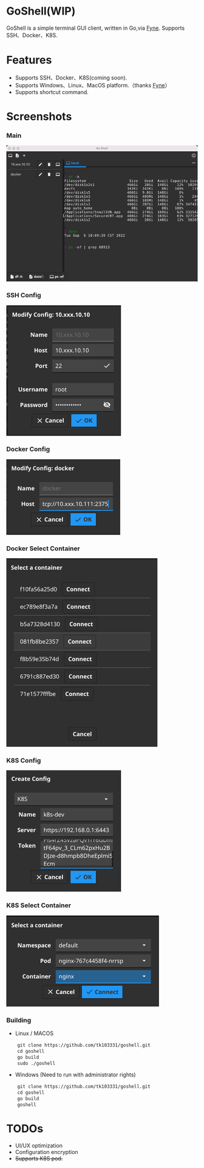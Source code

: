 # GoShell(WIP)

GoShell is a simple terminal GUI client, written in Go,via [Fyne](https://fyne.io). Supports SSH、Docker、K8S.


# Features

- Supports SSH、Docker、K8S(coming soon).
- Supports Windows、Linux、MacOS platform.（thanks [Fyne](https://fyne.io)）
- Supports shortcut command.

# Screenshots
### Main
![GoShell Main](screenshot/main.png)
### SSH Config
![GoShell SSH](screenshot/ssh-conf.png)
### Docker Config
![GoShell Docker](screenshot/docker-conf.png)
### Docker Select Container
![GoShell Docker](screenshot/docker-container.png)
### K8S Config
![GoShell Docker](screenshot/k8s-conf.png)
### K8S Select Container
![GoShell Docker](screenshot/k8s-container.png)

### Building

- Linux / MACOS
``` shell
    git clone https://github.com/tk103331/goshell.git
    cd goshell
    go build
    sudo ./goshell
```
- Windows (Need to run with administrator rights)
``` shell
    git clone https://github.com/tk103331/goshell.git
    cd goshell
    go build
    goshell
```

# TODOs

- UI/UX optimization
- Configuration encryption 
- ~~Supports K8S pod.~~
